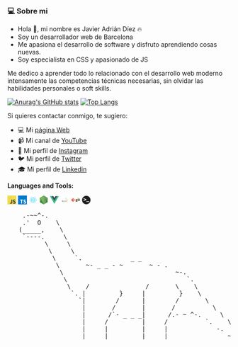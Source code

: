 ### 💻 Sobre mi
* Hola 👋, mi nombre es Javier Adrián Díez 🔥
* Soy un desarrollador web de Barcelona
* Me apasiona el desarrollo de software y disfruto aprendiendo cosas nuevas.
* Soy especialista en CSS y apasionado de JS





Me dedico a aprender todo lo relacionado con el desarrollo web moderno intensamente las competencias técnicas necesarias, sin olvidar las habilidades personales o soft skills.

[![Anurag's GitHub stats](https://github-readme-stats.vercel.app/api?username=xavi-coder&show_icons=true&theme=radical)](https://github.com/anuraghazra/github-readme-stats)
[![Top Langs](https://github-readme-stats.vercel.app/api/top-langs/?username=xavi-coder&layout=compact&theme=algolia)](https://github.com/anuraghazra/github-readme-stats)

Si quieres contactar conmigo, te sugiero:
- 💻 Mi [página Web]()
- 📹 Mi canal de [YouTube]()
- 🌄 Mi perfil de [Instagram]()
- 🐦 Mi perfil de [Twitter]()
- 🎓 Mi perfil de [Linkedin](https://www.linkedin.com/in/javier-adri%C3%A1n-d%C3%ADez-34362b130/)

**Languages and Tools:**  

<code><img height="20" src="https://raw.githubusercontent.com/github/explore/80688e429a7d4ef2fca1e82350fe8e3517d3494d/topics/javascript/javascript.png"></code>
<code><img height="20" src="https://raw.githubusercontent.com/github/explore/80688e429a7d4ef2fca1e82350fe8e3517d3494d/topics/typescript/typescript.png"></code>
<code><img height="20" src="https://raw.githubusercontent.com/github/explore/80688e429a7d4ef2fca1e82350fe8e3517d3494d/topics/react/react.png"></code>
<code><img height="20" src="https://raw.githubusercontent.com/github/explore/80688e429a7d4ef2fca1e82350fe8e3517d3494d/topics/nodejs/nodejs.png"></code>
<code><img height="20" src="https://raw.githubusercontent.com/github/explore/80688e429a7d4ef2fca1e82350fe8e3517d3494d/topics/vue/vue.png"></code>
<code><img height="20" src="https://raw.githubusercontent.com/github/explore/80688e429a7d4ef2fca1e82350fe8e3517d3494d/topics/mysql/mysql.png"></code>
<code><img height="20" src="https://raw.githubusercontent.com/github/explore/80688e429a7d4ef2fca1e82350fe8e3517d3494d/topics/git/git.png"></code>
<code><img height="20" src="https://raw.githubusercontent.com/github/explore/80688e429a7d4ef2fca1e82350fe8e3517d3494d/topics/terminal/terminal.png"></code>



<pre>
    .-~~^-.
    .'  O    \
   (_____,    \
    `----.     \
          \     \
           \     \
            \     `.             _ _
             \       ~- _ _ - ~       ~ - .
              \                              ~-.
               \                                `.
                \    /               /       \    \
                 `. |         }     |         }    \
                   `|        /      |        /       \
                    |       /       |       /          \
                    |      /`- _ _ _|      /.- ~ ^-.     \
                    |     /         |     /          `.    \
                    |     |         |     |             -.   ` . _ _ _ _ _ _
                    |_____|         |_____|                ~ . _ _ _ _ _ _ _
</pre>

